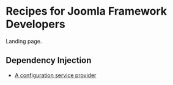 # Recipes for Joomla Framework Developers

Landing page.

## Dependency Injection

* [A configuration service provider](#/en/Framework/Recipes/Configuration-Service-Provider.md)
